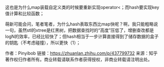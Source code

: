 这也是为什么map装载自定义类的时候要重新实现operator<；而hash要实现key值计算和比较函数；

萌新可能会问，笔者笔者，为什么hash表取东西比map快呢？啊，我只能粗略说一句，虽然stl的xtree是红黑树，把数据查找时的“高度”压低了，增删查改都是logN的效率，已经比较快了；但hash相当于一步计算直接得到了储存数据的盒子的钥匙（不考虑碰撞），所以更快（1）；



作者：Pinyibob
链接：https://zhuanlan.zhihu.com/p/437799732
来源：知乎
著作权归作者所有。商业转载请联系作者获得授权，非商业转载请注明出处。